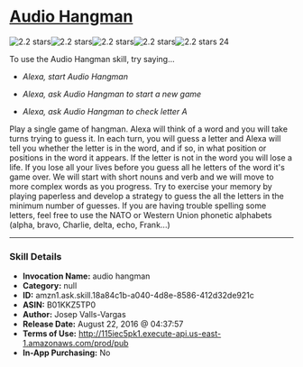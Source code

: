 # [Audio Hangman](http://alexa.amazon.com/#skills/amzn1.ask.skill.18a84c1b-a040-4d8e-8586-412d32de921c)
![2.2 stars](../../images/ic_star_black_18dp_1x.png)![2.2 stars](../../images/ic_star_black_18dp_1x.png)![2.2 stars](../../images/ic_star_half_black_18dp_1x.png)![2.2 stars](../../images/ic_star_border_black_18dp_1x.png)![2.2 stars](../../images/ic_star_border_black_18dp_1x.png) 24

To use the Audio Hangman skill, try saying...

* *Alexa, start Audio Hangman*

* *Alexa, ask Audio Hangman to start a new game*

* *Alexa, ask Audio Hangman to check letter A*

Play a single game of hangman. Alexa will think of a word and you will take turns trying to guess it. In each turn, you will guess a letter and Alexa will tell you whether the letter is in the word, and if so, in what position or positions in the word it appears. If the letter is not in the word you will lose a life. If you lose all your lives before you guess all he letters of the word it's game over. We will start with short nouns and verb and we will move to more complex words as you progress.
Try to exercise your memory by playing paperless and develop a strategy to guess the all the letters in the minimum number of guesses.
If you are having trouble spelling some letters, feel free to use the NATO or Western Union phonetic alphabets (alpha, bravo, Charlie, delta, echo, Frank...)

***

### Skill Details

* **Invocation Name:** audio hangman
* **Category:** null
* **ID:** amzn1.ask.skill.18a84c1b-a040-4d8e-8586-412d32de921c
* **ASIN:** B01KKZ5TP0
* **Author:** Josep Valls-Vargas
* **Release Date:** August 22, 2016 @ 04:37:57
* **Terms of Use:** http://115iec5pk1.execute-api.us-east-1.amazonaws.com/prod/pub
* **In-App Purchasing:** No
